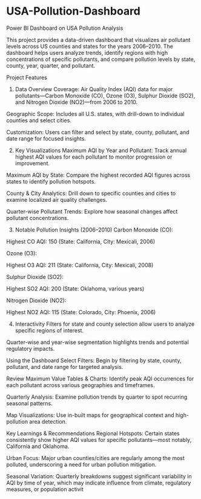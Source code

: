 # USA-Pollution-Dashboard
Power BI Dashboard on USA Pollution Analysis

This project provides a data-driven dashboard that visualizes air pollutant levels across US counties and states for the years 2006–2010. The dashboard helps users analyze trends, identify regions with high concentrations of specific pollutants, and compare pollution levels by state, county, year, quarter, and pollutant.

Project Features
1. Data Overview
Coverage: Air Quality Index (AQI) data for major pollutants—Carbon Monoxide (CO), Ozone (O3), Sulphur Dioxide (SO2), and Nitrogen Dioxide (NO2)—from 2006 to 2010.

Geographic Scope: Includes all U.S. states, with drill-down to individual counties and select cities.

Customization: Users can filter and select by state, county, pollutant, and date range for focused insights.

2. Key Visualizations
Maximum AQI by Year and Pollutant: Track annual highest AQI values for each pollutant to monitor progression or improvement.

Maximum AQI by State: Compare the highest recorded AQI figures across states to identify pollution hotspots.

County & City Analytics: Drill down to specific counties and cities to examine localized air quality challenges.

Quarter-wise Pollutant Trends: Explore how seasonal changes affect pollutant concentrations.

3. Notable Pollution Insights (2006–2010)
Carbon Monoxide (CO):

Highest CO AQI: 150 (State: California, City: Mexicali, 2006)

Ozone (O3):

Highest O3 AQI: 211 (State: California, City: Mexicali, 2008)

Sulphur Dioxide (SO2):

Highest SO2 AQI: 200 (State: Oklahoma, various years)

Nitrogen Dioxide (NO2):

Highest NO2 AQI: 115 (State: Colorado, City: Phoenix, 2006)

4. Interactivity
Filters for state and county selection allow users to analyze specific regions of interest.

Quarter-wise and year-wise segmentation highlights trends and potential regulatory impacts.

Using the Dashboard
Select Filters: Begin by filtering by state, county, pollutant, and date range for targeted analysis.

Review Maximum Value Tables & Charts: Identify peak AQI occurrences for each pollutant across various geographies and timeframes.

Quarterly Analysis: Examine pollution trends by quarter to spot recurring seasonal patterns.

Map Visualizations: Use in-built maps for geographical context and high-pollution area detection.

Key Learnings & Recommendations
Regional Hotspots: Certain states consistently show higher AQI values for specific pollutants—most notably, California and Oklahoma.

Urban Focus: Major urban counties/cities are regularly among the most polluted, underscoring a need for urban pollution mitigation.

Seasonal Variation: Quarterly breakdowns suggest significant variability in AQI by time of year, which may indicate influence from climate, regulatory measures, or population activit
